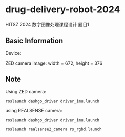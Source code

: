 # drug-delivery-robot-2024

HITSZ 2024 数字图像处理课程设计 题目1

## Basic Information

Device: 

ZED camera image: width = 672, height = 376

## Note

Using ZED camera:

```bash
roslaunch dashgo_driver driver_imu.launch
```
using REALSENSE camera:

```bash
roslaunch dashgo_driver driver_imu.launch

roslaunch realsense2_camera rs_rgbd.launch
```


